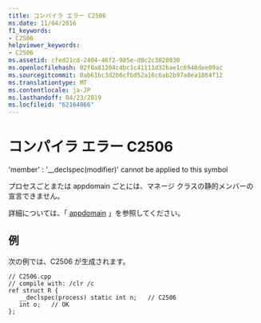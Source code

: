 ```yaml
---
title: コンパイラ エラー C2506
ms.date: 11/04/2016
f1_keywords:
- C2506
helpviewer_keywords:
- C2506
ms.assetid: cfed21cd-2404-46f2-985e-d0c2c3820830
ms.openlocfilehash: 02f0a81204c4bc1c41111d32bae1c6946dee09ac
ms.sourcegitcommit: 0ab61bc3d2b6cfbd52a16c6ab2b97a8ea1864f12
ms.translationtype: MT
ms.contentlocale: ja-JP
ms.lasthandoff: 04/23/2019
ms.locfileid: "62164866"
---
```

# <a name="compiler-error-c2506"></a>コンパイラ エラー C2506

'member' : '__declspec(modifier)' cannot be applied to this symbol

プロセスごとまたは appdomain ごとには、マネージ クラスの静的メンバーの宣言できません。

詳細については、「 [appdomain](../../cpp/appdomain.md) 」を参照してください。

## <a name="example"></a>例

次の例では、C2506 が生成されます。

```
// C2506.cpp
// compile with: /clr /c
ref struct R {
   __declspec(process) static int n;   // C2506
   int o;   // OK
};
```